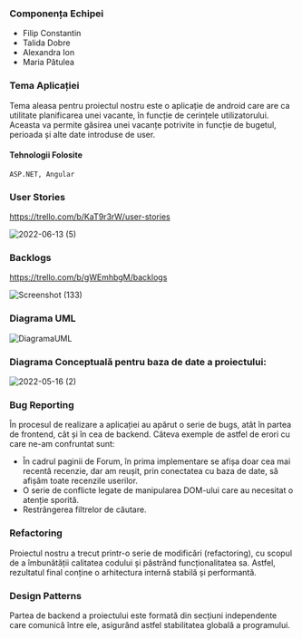 ### Componența Echipei
- Filip Constantin
- Talida Dobre
- Alexandra Ion
- Maria Pătulea

### Tema Aplicației
Tema aleasa pentru proiectul nostru este o aplicație de android care are ca utilitate planificarea unei vacante, în funcție de cerințele utilizatorului. Aceasta va permite găsirea unei vacanțe potrivite in funcție de bugetul, perioada și alte date introduse de user.

#### Tehnologii Folosite
```ASP.NET, Angular```

### User Stories
https://trello.com/b/KaT9r3rW/user-stories

![2022-06-13 (5)](https://user-images.githubusercontent.com/75331740/173365024-035bc4d6-7e39-405e-bb4a-e0004107e2eb.png)

### Backlogs
https://trello.com/b/gWEmhbgM/backlogs

![Screenshot (133)](https://user-images.githubusercontent.com/79529127/173921379-1ccce439-a37b-4be7-85e8-eae9ce4e7702.png)

### Diagrama UML

![DiagramaUML](https://user-images.githubusercontent.com/75331740/173363686-f3ec143f-a687-4111-88e5-35c891dfc4fb.png)

### Diagrama Conceptuală pentru baza de date a proiectului:

![2022-05-16 (2)](https://user-images.githubusercontent.com/75331740/168601981-871f48fb-1ec0-4716-94de-d89a642ec655.png)

### Bug Reporting
În procesul de realizare a aplicației au apărut o serie de bugs, atât în partea de frontend, cât și în cea de backend. Câteva exemple de astfel de erori cu care ne-am confruntat sunt:
- În cadrul paginii de Forum, în prima implementare se afișa doar cea mai recentă recenzie, dar am reușit, prin conectatea cu baza de date, să afișăm toate recenzile userilor.
- O serie de conflicte legate de manipularea DOM-ului care au necesitat o atenție sporită.
- Restrângerea filtrelor de căutare.

### Refactoring
Proiectul nostru a trecut printr-o serie de modificări (refactoring), cu scopul de a îmbunătății calitatea codului și păstrând funcționalitatea sa. Astfel, rezultatul final conține o arhitectura internă stabilă și performantă.

### Design Patterns
Partea de backend a proiectului este formată din secțiuni independente care comunică între ele, asigurând astfel stabilitatea globală a programului.
